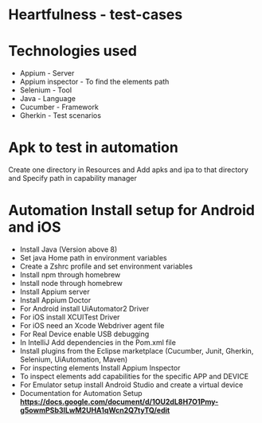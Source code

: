 # Heartfulness - test-cases
# **Technologies used**
* Appium - Server
* Appium inspector - To find the elements path
* Selenium - Tool
* Java - Language
* Cucumber - Framework
* Gherkin - Test scenarios 

# **Apk to test in automation**

Create one directory in Resources and 
Add apks and ipa to that directory and 
Specify path in capability manager

# **Automation Install setup for Android and iOS**

 
* Install Java (Version above 8)
* Set java Home path in environment variables
* Create a Zshrc profile and set environment variables
* Install npm through homebrew
* Install node through homebrew
* Install Appium server
* Install Appium Doctor
* For Android install UiAutomator2 Driver
* For iOS install XCUITest Driver
* For iOS need an Xcode Webdriver agent file 
* For Real Device enable USB debugging
* In IntelliJ Add dependencies in the Pom.xml file
* Install plugins from the Eclipse marketplace (Cucumber, Junit, Gherkin, Selenium, UiAutomation, Maven)
* For inspecting elements Install Appium Inspector 
* To inspect elements add capabilities for the specific APP and DEVICE
* For Emulator setup install Android Studio and create a virtual device
* Documentation for Automation Setup **https://docs.google.com/document/d/1OU2dL8H7O1Pmy-g5owmPSb3ILwM2UHA1qWcn2Q7tyTQ/edit**




